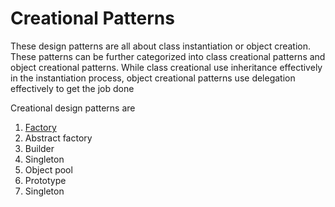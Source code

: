# Creational Patterns

These design patterns are all about class instantiation or object creation. These patterns can be further categorized into class creational patterns and object creational patterns. While class creational use inheritance effectively in the instantiation process, object creational patterns use delegation effectively to get the job done

Creational design patterns are
1. [Factory](factorypattern.md)
2. Abstract factory
3. Builder
4. Singleton
5. Object pool
6. Prototype
7. Singleton